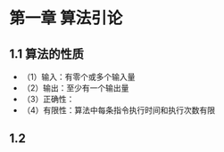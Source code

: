 # 第一章 算法引论

## 1.1 算法的性质

* （1）输入：有零个或多个输入量
* （2）输出：至少有一个输出量
* （3）正确性：
* （4）有限性：算法中每条指令执行时间和执行次数有限

## 1.2
